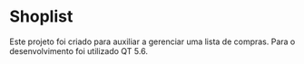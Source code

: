 # Shoplist
Este projeto foi criado para auxiliar a gerenciar uma lista de compras. Para o desenvolvimento foi utilizado QT 5.6.
